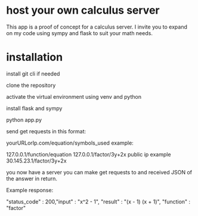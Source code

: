 ﻿# host your own calculus server



This app is a proof of concept for a calculus server. I invite you to expand on my code using sympy and flask to suit your math needs. 

# installation

install git cli if needed

clone the repository

activate the virtual environment using venv and python

install flask and sympy 

python app.py

send get requests in this format:

yourURLorIp.com/equation/symbols_used
example: 

127.0.0.1/function/equation
127.0.0.1/factor/3y+2x
public ip example
30.145.23.1/factor/3y+2x


you now have a server you can make get requests to and received JSON of the answer in return. 


Example response:

"status_code" : 200,"input" : "x^2 - 1", "result" : "(x - 1) (x + 1)", "function" : "factor"
